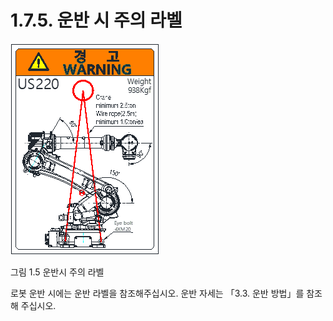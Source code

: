 ﻿# 1.7.5. 운반 시 주의 라벨


![](../../_assets/그림_1.5_운반시주의라벨.png  )

그림 1.5 운반시 주의 라벨

로봇 운반 시에는 운반 라벨을 참조해주십시오. 운반 자세는 「3.3. 운반 방법」를 참조해 주십시오.

